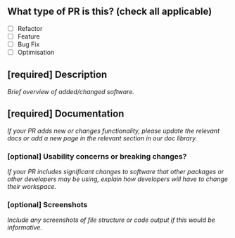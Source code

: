 <!--
     For Work In Progress Pull Requests, please use the Draft PR feature,
     see https://github.blog/2019-02-14-introducing-draft-pull-requests/ for further details.

     For a timely review/response, please avoid force-pushing additional
     commits if your PR already received reviews or comments.

     Before submitting a Pull Request, please ensure you've done the following:
     - 👷‍♀️ Create small PRs. In most cases this will be possible.
     - ✅ Provide evidence of tests for your changes.
     - 📝 Use descriptive commit messages.
     - 📗 Update any related documentation and include any relevant screenshots.
-->

## What type of PR is this? (check all applicable)

- [ ] Refactor
- [ ] Feature
- [ ] Bug Fix
- [ ] Optimisation

## [required] Description

_Brief overview of added/changed software._

## [required] Documentation

_If your PR adds new or changes functionality, please update the relevant docs or
add a new page in the relevant section in our doc library._

### [optional] Usability concerns or breaking changes?

_If your PR includes significant changes to software that other packages or other
developers may be using, explain how developers will have to change their workspace._

### [optional] Screenshots

_Include any screenshots of file structure or code output if this would be
informative._
